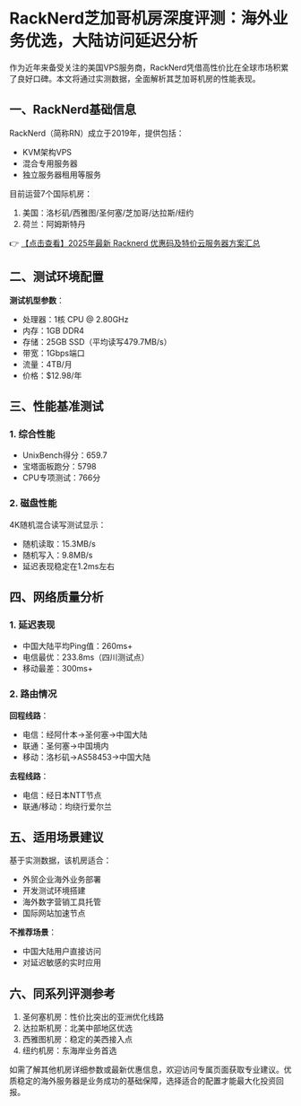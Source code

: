 # RackNerd芝加哥机房深度评测：海外业务优选，大陆访问延迟分析

作为近年来备受关注的美国VPS服务商，RackNerd凭借高性价比在全球市场积累了良好口碑。本文将通过实测数据，全面解析其芝加哥机房的性能表现。

## 一、RackNerd基础信息

RackNerd（简称RN）成立于2019年，提供包括：
- KVM架构VPS
- 混合专用服务器
- 独立服务器租用等服务

目前运营7个国际机房：
1. 美国：洛杉矶/西雅图/圣何塞/芝加哥/达拉斯/纽约
2. 荷兰：阿姆斯特丹

👉 [【点击查看】2025年最新 Racknerd 优惠码及特价云服务器方案汇总](https://bit.ly/Rack_Nerd)

## 二、测试环境配置

**测试机型参数**：
- 处理器：1核 CPU @ 2.80GHz
- 内存：1GB DDR4
- 存储：25GB SSD（平均读写479.7MB/s）
- 带宽：1Gbps端口
- 流量：4TB/月
- 价格：$12.98/年

## 三、性能基准测试

### 1. 综合性能
- UnixBench得分：659.7
- 宝塔面板跑分：5798
- CPU专项测试：766分

### 2. 磁盘性能
4K随机混合读写测试显示：
- 随机读取：15.3MB/s
- 随机写入：9.8MB/s
- 延迟表现稳定在1.2ms左右

## 四、网络质量分析

### 1. 延迟表现
- 中国大陆平均Ping值：260ms+
- 电信最优：233.8ms（四川测试点）
- 移动最差：300ms+

### 2. 路由情况
**回程线路**：
- 电信：经阿什本→圣何塞→中国大陆
- 联通：圣何塞→中国境内
- 移动：洛杉矶→AS58453→中国大陆

**去程线路**：
- 电信：经日本NTT节点
- 联通/移动：均绕行爱尔兰

## 五、适用场景建议

基于实测数据，该机房适合：
- 外贸企业海外业务部署
- 开发测试环境搭建
- 海外数字营销工具托管
- 国际网站加速节点

**不推荐场景**：
- 中国大陆用户直接访问
- 对延迟敏感的实时应用

## 六、同系列评测参考

1. 圣何塞机房：性价比突出的亚洲优化线路
2. 达拉斯机房：北美中部地区优选
3. 西雅图机房：稳定的美西接入点
4. 纽约机房：东海岸业务首选

如需了解其他机房详细参数或最新优惠信息，欢迎访问专属页面获取专业建议。优质稳定的海外服务器是业务成功的基础保障，选择适合的配置才能最大化投资回报。